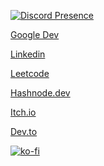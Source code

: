 <!--
Hello Mr.code thief
-->

[![Discord Presence](https://lanyard.cnrad.dev/api/1094144642838184026?idleMessage=Doing%20Something&borderRadius=5px)](https://discord.com/users/1094144642838184026)

[Google Dev](https://g.dev/vmk)

[Linkedin](https://www.linkedin.com/in/vaisakhmkumar)

[Leetcode](https://leetcode.com/v4ish/)

[Hashnode.dev](https://v4ish.hashnode.dev)

[Itch.io](https://v4ish.itch.io)

[Dev.to](https://dev.to/vaisakhk)


[![ko-fi](https://ko-fi.com/img/githubbutton_sm.svg)](https://ko-fi.com/R6R4EVA7M)
